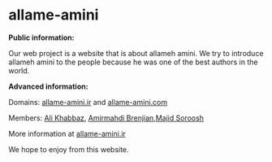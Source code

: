 allame-amini
============
**Public information:**

Our web project is a website that is about allameh amini.
We try to introduce allameh amini to the people because he was one of the best authors in the world.

**Advanced information:**

Domains: [allame-amini.ir](http://allame-amini.ir) and [allame-amini.com](http://allame-amini.com)

Members: [Ali Khabbaz](http://github.com/ali-khabbaz), [Amirmahdi Brenjian](http://github.com/brenjian),[Majid Soroosh](http://github.com/majidsr )


More information at [allame-amini.ir](http://allame-amini.ir)

We hope to enjoy from this website.
